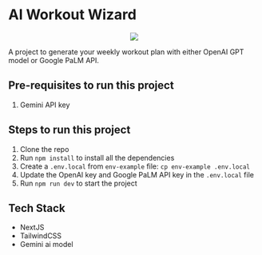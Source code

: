 # AI Workout Wizard

<p align="center">
  <img src="public/demo.png" />
</p>

A project to generate your weekly workout plan with either OpenAI GPT model or Google PaLM API. 

## Pre-requisites to run this project

1. Gemini API key

## Steps to run this project

1. Clone the repo
2. Run `npm install` to install all the dependencies
3. Create a `.env.local` from `env-example` file: `cp env-example .env.local`
4. Update the OpenAI key and Google PaLM API key in the `.env.local` file
5. Run `npm run dev` to start the project


## Tech Stack

- NextJS
- TailwindCSS
- Gemini ai model

